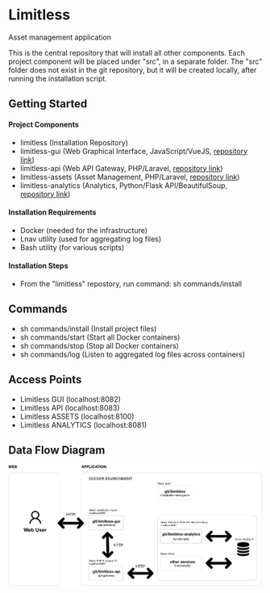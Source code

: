 # Limitless
Asset management application

This is the central repository that will install all other components. Each project component will be placed under "src", in a separate folder. The "src" folder does not exist in the git repository, but it will be created locally, after running the installation script.

## Getting Started

#### Project Components

- limitless (Installation Repository)
- limitless-gui (Web Graphical Interface, JavaScript/VueJS, [repository link](https://github.com/condrici/limitless-gui))
- limitless-api (Web API Gateway, PHP/Laravel, [repository link](https://github.com/condrici/limitless-api))
- limitless-assets (Asset Management, PHP/Laravel, [repository link](https://github.com/condrici/limitless-assets))
- limitless-analytics (Analytics, Python/Flask API/BeautifulSoup, [repository link](https://github.com/condrici/limitless-analytics))

#### Installation Requirements
- Docker (needed for the infrastructure)
- Lnav utility (used for aggregating log files)
- Bash utility (for various scripts)

#### Installation Steps
- From the "limitless" repostory, run command: sh commands/install

## Commands

- sh commands/install (Install project files)
- sh commands/start (Start all Docker containers)
- sh commands/stop (Stop all Docker containers)
- sh commands/log (Listen to aggregated log files across containers)

## Access Points

- Limitless GUI (localhost:8082)
- Limitless API (localhost:8083)
- Limitless ASSETS (localhost:8100)
- Limitless ANALYTICS (localhost:8081)

## Data Flow Diagram
![diagram-data-flow.png](documentation%2Fdiagram-data-flow.png)